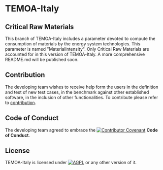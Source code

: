 # TEMOA-Italy
## Critical Raw Materials

This branch of TEMOA-Italy includes a parameter devoted to compute the consumption of materials by the energy system technologies. This parameter is named "MaterialIntensity". Only Critical Raw Materials are accounted for in this version of TEMOA-Italy. A more comprehensive README.md will be published soon.

## Contribution

The developing team wishes to receive help form the users in the definition and test of new test cases, in the benchmark against other established software, in the inclusion of other functionalities.
To contribute please refer to [contribution](CONTRIBUTION.md).

## Code of Conduct

The developing team agreed to embrace the [![Contributor Covenant](https://img.shields.io/badge/Contributor%20Covenant-2.1-4baaaa.svg)](CODE_OF_CONDUCT.md) **Code of Conduct**.
 
## License
TEMOA-Italy is licensed under [![AGPL](https://www.gnu.org/graphics/agplv3-with-text-100x42.png)](LICENSE) or any other version of it.
